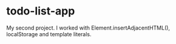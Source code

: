 # todo-list-app
My second project. I worked with Element.insertAdjacentHTML(), localStorage and template literals.

